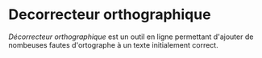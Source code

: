# Decorrecteur orthographique

*Décorrecteur orthographique* est un outil en ligne permettant d'ajouter de nombeuses fautes d'ortographe à un texte initialement correct.
